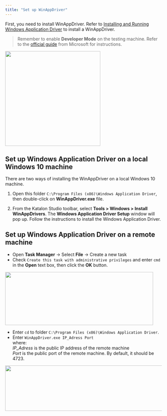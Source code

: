 ```yaml
---
title: "Set up WinAppDriver" 
---
```

First, you need to install WinAppDriver. Refer to [Installing and Running Windows Application Driver](https://github.com/microsoft/WinAppDriver#installing-and-running-windows-application-driver) to install a WinAppDriver.

>Remember to enable **Developer Mode** on the testing machine. Refer to the [official guide](https://docs.microsoft.com/en-us/windows/uwp/get-started/enable-your-device-for-development) from Microsoft for instructions.

<img src="https://github.com/katalon-studio/docs-images/raw/master/katalon-studio/docs/introduction-desktop-app-testing/dev-mode.png" width="305.5" height="">

## Set up Windows Application Driver on a local Windows 10 machine

There are two ways of installing the WinAppDriver on a local Windows 10 machine.

1. Open this folder `C:\Program Files (x86)\Windows Application Driver`, then double-click on **WinAppDriver.exe** file.

2. From the Katalon Studio toolbar, select **Tools > Windows > Install WinAppDrivers**. The **Windows Application Driver Setup** window will pop up. Follow the instructions to install the Windows Application Driver.

## Set up Windows Application Driver on a remote machine

* Open **Task Manager** -> Select **File** -> Create a new task
* Check `Create this task with administrative privileges` and enter `cmd` in the **Open** text box, then click the **OK** button.

<img src="https://github.com/katalon-studio/docs-images/raw/master/katalon-studio/docs/introduction-desktop-app-testing/Set-up-1.png" width="476" height="171">

* Enter `cd` to folder `C:\Program Files (x86)\Windows Application Driver`.
* Enter `WinAppDriver.exe IP_Adress Port` \
    where: \
    *IP_Adress* is the public IP address of the remote machine \
    *Port* is the public port of the remote machine. By default, it should be 4723.

<img src="https://github.com/katalon-studio/docs-images/raw/master/katalon-studio/docs/introduction-desktop-app-testing/Set-up-2.png" width="690" height="146">
